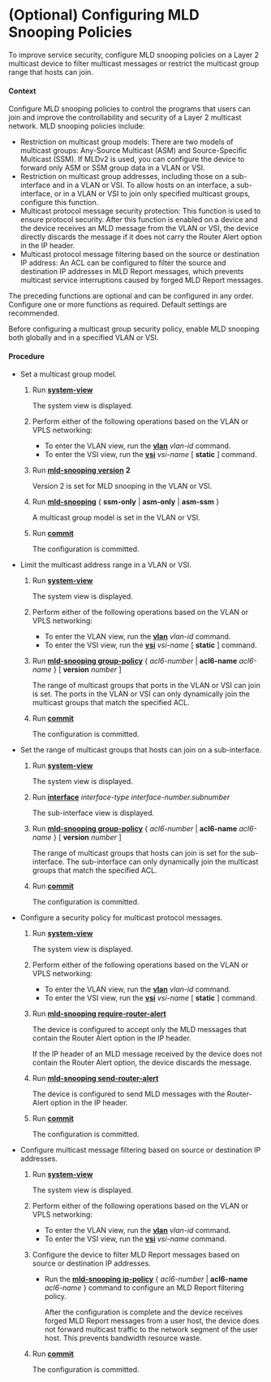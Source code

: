 (Optional) Configuring MLD Snooping Policies
============================================

To improve service security, configure MLD snooping policies on a Layer 2 multicast device to filter multicast messages or restrict the multicast group range that hosts can join.

#### Context

Configure MLD snooping policies to control the programs that users can join and improve the controllability and security of a Layer 2 multicast network. MLD snooping policies include:

* Restriction on multicast group models: There are two models of multicast groups: Any-Source Multicast (ASM) and Source-Specific Multicast (SSM). If MLDv2 is used, you can configure the device to forward only ASM or SSM group data in a VLAN or VSI.
* Restriction on multicast group addresses, including those on a sub-interface and in a VLAN or VSI. To allow hosts on an interface, a sub-interface, or in a VLAN or VSI to join only specified multicast groups, configure this function.
* Multicast protocol message security protection: This function is used to ensure protocol security. After this function is enabled on a device and the device receives an MLD message from the VLAN or VSI, the device directly discards the message if it does not carry the Router Alert option in the IP header.
* Multicast protocol message filtering based on the source or destination IP address: An ACL can be configured to filter the source and destination IP addresses in MLD Report messages, which prevents multicast service interruptions caused by forged MLD Report messages.

The preceding functions are optional and can be configured in any order. Configure one or more functions as required. Default settings are recommended.

Before configuring a multicast group security policy, enable MLD snooping both globally and in a specified VLAN or VSI.


#### Procedure

* Set a multicast group model.
  1. Run [**system-view**](cmdqueryname=system-view)
     
     
     
     The system view is displayed.
  2. Perform either of the following operations based on the VLAN or VPLS networking:
     
     
     + To enter the VLAN view, run the [**vlan**](cmdqueryname=vlan) *vlan-id* command.
     + To enter the VSI view, run the [**vsi**](cmdqueryname=vsi) *vsi-name* [ **static** ] command.
  3. Run [**mld-snooping version**](cmdqueryname=mld-snooping+version) **2**
     
     
     
     Version 2 is set for MLD snooping in the VLAN or VSI.
  4. Run [**mld-snooping**](cmdqueryname=mld-snooping) { **ssm-only** | **asm-only** | **asm-ssm** }
     
     
     
     A multicast group model is set in the VLAN or VSI.
  5. Run [**commit**](cmdqueryname=commit)
     
     
     
     The configuration is committed.
* Limit the multicast address range in a VLAN or VSI.
  1. Run [**system-view**](cmdqueryname=system-view)
     
     
     
     The system view is displayed.
  2. Perform either of the following operations based on the VLAN or VPLS networking:
     
     
     + To enter the VLAN view, run the [**vlan**](cmdqueryname=vlan) *vlan-id* command.
     + To enter the VSI view, run the [**vsi**](cmdqueryname=vsi) *vsi-name* [ **static** ] command.
  3. Run [**mld-snooping group-policy**](cmdqueryname=mld-snooping+group-policy) { *acl6-number* | **acl6-name** *acl6-name* } [ **version** *number* ]
     
     
     
     The range of multicast groups that ports in the VLAN or VSI can join is set. The ports in the VLAN or VSI can only dynamically join the multicast groups that match the specified ACL.
  4. Run [**commit**](cmdqueryname=commit)
     
     
     
     The configuration is committed.
* Set the range of multicast groups that hosts can join on a sub-interface.
  1. Run [**system-view**](cmdqueryname=system-view)
     
     
     
     The system view is displayed.
  2. Run [**interface**](cmdqueryname=interface) *interface-type* *interface-number.subnumber*
     
     
     
     The sub-interface view is displayed.
  3. Run [**mld-snooping group-policy**](cmdqueryname=mld-snooping+group-policy) { *acl6-number* | **acl6-name** *acl6-name* } [ **version** *number* ]
     
     
     
     The range of multicast groups that hosts can join is set for the sub-interface. The sub-interface can only dynamically join the multicast groups that match the specified ACL.
  4. Run [**commit**](cmdqueryname=commit)
     
     
     
     The configuration is committed.
* Configure a security policy for multicast protocol messages.
  1. Run [**system-view**](cmdqueryname=system-view)
     
     
     
     The system view is displayed.
  2. Perform either of the following operations based on the VLAN or VPLS networking:
     
     
     + To enter the VLAN view, run the [**vlan**](cmdqueryname=vlan) *vlan-id* command.
     + To enter the VSI view, run the [**vsi**](cmdqueryname=vsi) *vsi-name* [ **static** ] command.
  3. Run [**mld-snooping require-router-alert**](cmdqueryname=mld-snooping+require-router-alert)
     
     
     
     The device is configured to accept only the MLD messages that contain the Router Alert option in the IP header.
     
     
     
     If the IP header of an MLD message received by the device does not contain the Router Alert option, the device discards the message.
  4. Run [**mld-snooping send-router-alert**](cmdqueryname=mld-snooping+send-router-alert)
     
     
     
     The device is configured to send MLD messages with the Router-Alert option in the IP header.
  5. Run [**commit**](cmdqueryname=commit)
     
     
     
     The configuration is committed.
* Configure multicast message filtering based on source or destination IP addresses.
  1. Run [**system-view**](cmdqueryname=system-view)
     
     
     
     The system view is displayed.
  2. Perform either of the following operations based on the VLAN or VPLS networking:
     
     
     + To enter the VLAN view, run the [**vlan**](cmdqueryname=vlan) *vlan-id* command.
     + To enter the VSI view, run the [**vsi**](cmdqueryname=vsi) *vsi-name* command.
  3. Configure the device to filter MLD Report messages based on source or destination IP addresses.
     
     
     + Run the [**mld-snooping ip-policy**](cmdqueryname=mld-snooping+ip-policy) { *acl6-number* | **acl6-name** *acl6-name* } command to configure an MLD Report filtering policy.
       
       After the configuration is complete and the device receives forged MLD Report messages from a user host, the device does not forward multicast traffic to the network segment of the user host. This prevents bandwidth resource waste.
  4. Run [**commit**](cmdqueryname=commit)
     
     
     
     The configuration is committed.